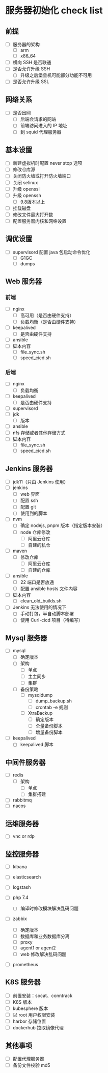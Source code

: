 # 服务器初始化 check list

## 前提

- [ ] 服务器的架构
  - [ ] arm
  - [ ] x86_64
- [ ] 横向 SSH 是否联通
- [ ] 是否允许升级 SSH
  - [ ] 升级之后堡垒机可能部分功能不可用
- [ ] 是否允许升级 SSL

## 网络关系

- [ ] 是否出网
  - [ ] 后端会请求的网站
  - [ ] 前端访问进入的 IP 地址
  - [ ] 到 squid 代理服务器

## 基本设置

- [ ] 新建虚拟机时配置 never stop 选项
- [ ] 修改仓库源
- [ ] 关闭防火墙或打开防火墙端口
- [ ] 关闭 selinux
- [ ] 升级 openssl
- [ ] 升级 openssh
  - [ ] 9.8版本以上
- [ ] 挂载磁盘
- [ ] 修改文件最大打开数
- [ ] 配置服务器内核和网络设置

## 调优设置

- [ ] supervisord 配置 java 包启动命令优化
  - [ ] G1GC
  - [ ] dumps

## Web 服务器

### 前端

- [ ] nginx
  - [ ] 高可用（是否由硬件支持）
  - [ ] 负载均衡（是否由硬件支持）
- [ ] keepalived
  - [ ] 是否由硬件支持
- [ ] ansible
- [ ] 脚本内容
  - [ ] file_sync.sh
  - [ ] speed_cicd.sh

### 后端

- [ ] nginx
  - [ ] 负载均衡
- [ ] keepalived
  - [ ] 是否由硬件支持
- [ ] supervisord
- [ ] jdk
  - [ ] 版本
- [ ] ansible
- [ ] nfs 存储或者其他存储方式
- [ ] 脚本内容
  - [ ] file_sync.sh
  - [ ] speed_cicd.sh

## Jenkins 服务器

- [ ] jdk11（只由 Jenkins 使用）
- [ ] jenkins
  - [ ] web 界面
  - [ ] 配置 ssh
  - [ ] 配置 git
  - [ ] 使用到的脚本
- [ ] nvm
  - [ ] 确定 nodejs, pnpm 版本（指定版本安装）
  - [ ] node 仓库修改
    - [ ] 阿里云仓库
    - [ ] 自建的私仓
- [ ] maven
  - [ ] 修改仓库
    - [ ] 阿里云仓库
    - [ ] 自建的仓库
- [ ] ansible
  - [ ] 22 端口是否放通
  - [ ] 配置 ansible hosts 文件内容
- [ ] 脚本内容
  - [ ] clean_old_builds.sh

- [ ] Jenkins 无法使用的情况下
  - [ ] 手动打包，半自动脚本部署
  - [ ] 使用 Curl-cicd 项目（待编写）

## Mysql 服务器

- [ ] mysql
  - [ ] 确定版本
  - [ ] 架构
    - [ ] 单点
    - [ ] 主主同步
    - [ ] 集群
  - [ ] 备份策略
    - [ ] mysqldump
      - [ ] dump_backup.sh
      - [ ] crontab -e 规则
    - [ ] XtraBackup
      - [ ] 确定版本
      - [ ] 全量备份脚本
      - [ ] 增量备份脚本
- [ ] keepalived
  - [ ] keepalived 脚本

## 中间件服务器

- [ ] redis
  - [ ] 架构
    - [ ] 单点
    - [ ] 集群搭建
- [ ] rabbitmq
- [ ] nacos

## 运维服务器

- [ ] vnc or rdp

## 监控服务器

- [ ] kibana
- [ ] elasticsearch
- [ ] logstash

- [ ] php 7.4
  - [ ] 编译时修改模块解决乱码问题
- [ ] zabbix
  - [ ] 确定版本
  - [ ] 数据库和业务数据库分离
  - [ ] proxy
  - [ ] agent1 or agent2
  - [ ] web 修改解决乱码问题
- [ ] prometheus

## K8S 服务器

- [ ] 前置安装：socat、conntrack
- [ ] K8S 版本
- [ ] kubesphere 版本
- [ ] 以 root 用户权限安装
- [ ] harbor 存储位置
- [ ] dockerhub 拉取镜像代理

## 其他事项

- [ ] 配置代理服务器
- [ ] 备份文件校验 md5
